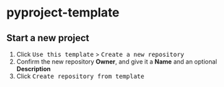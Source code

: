 # pyproject-template

## Start a new project

1. Click <kbd>Use this template</kbd> > <kbd>Create a new repository</kbd>
2. Confirm the new repository **Owner**, and give it a **Name** and an optional **Description**
3. Click <kbd>Create repository from template</kbd>
